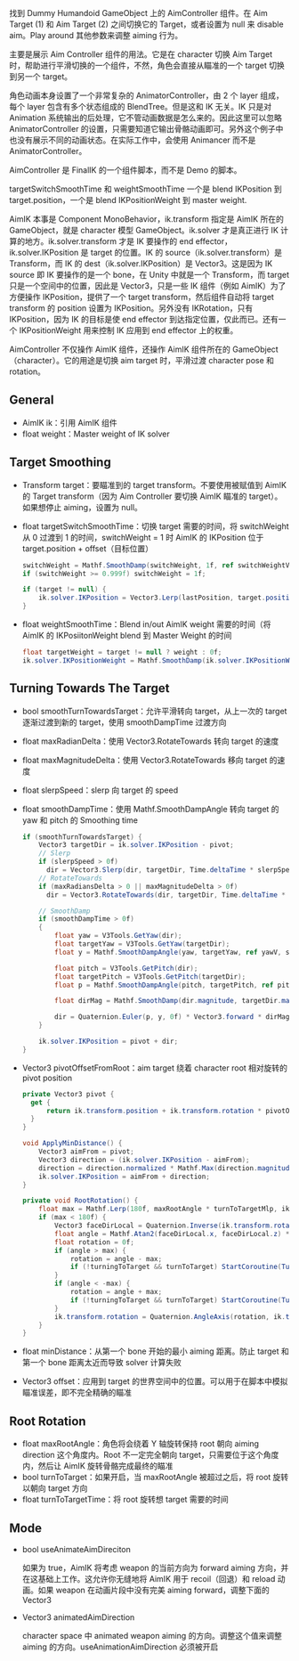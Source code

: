 找到 Dummy Humandoid GameObject 上的 AimController 组件。在 Aim Target (1) 和 Aim Target (2) 之间切换它的 Target，或者设置为 null 来 disable aim。Play around 其他参数来调整 aiming 行为。

主要是展示 Aim Controller 组件的用法。它是在 character 切换 Aim Target 时，帮助进行平滑切换的一个组件，不然，角色会直接从瞄准的一个 target 切换到另一个 target。

角色动画本身设置了一个非常复杂的 AnimatorController，由 2 个 layer 组成，每个 layer 包含有多个状态组成的 BlendTree。但是这和 IK 无关。IK 只是对 Animation 系统输出的后处理，它不管动画数据是怎么来的。因此这里可以忽略 AnimatorController 的设置，只需要知道它输出骨骼动画即可。另外这个例子中也没有展示不同的动画状态。在实际工作中，会使用 Animancer 而不是 AnimatorController。

AimController 是 FinalIK 的一个组件脚本，而不是 Demo 的脚本。

targetSwitchSmoothTime 和 weightSmoothTime 一个是 blend IKPosition 到 target.position，一个是 blend IKPositionWeight 到 master weight.

AimIK 本事是 Component MonoBehavior，ik.transform 指定是 AimIK 所在的 GameObject，就是 character 模型 GameObject。ik.solver 才是真正进行 IK 计算的地方。ik.solver.transform 才是 IK 要操作的 end effector，ik.solver.IKPosition 是 target 的位置。IK 的 source（ik.solver.transform）是 Transform，而 IK 的 dest（ik.solver.IKPosition）是 Vector3。这是因为 IK source 即 IK 要操作的是一个 bone，在 Unity 中就是一个 Transform，而 target 只是一个空间中的位置，因此是 Vector3，只是一些 IK 组件（例如 AimIK）为了方便操作 IKPosition，提供了一个 target transform，然后组件自动将 target transform 的 position 设置为 IKPosition。另外没有 IKRotation，只有 IKPosition，因为 IK 的目标是使 end effector 到达指定位置，仅此而已。还有一个 IKPositionWeight 用来控制 IK 应用到 end effector 上的权重。

AimController 不仅操作 AimIK 组件，还操作 AimIK 组件所在的 GameObject（character）。它的用途是切换 aim target 时，平滑过渡 character pose 和 rotation。

## General

- AimIK ik：引用 AimIK 组件
- float weight：Master weight of IK solver

## Target Smoothing

- Transform target：要瞄准到的 target transform。不要使用被赋值到 AimIK 的 Target transform（因为 Aim Controller 要切换 AimIK 瞄准的 target）。如果想停止 aiming，设置为 null。
- float targetSwitchSmoothTime：切换 target 需要的时间，将 switchWeight 从 0 过渡到 1 的时间，switchWeight = 1 时 AimIK 的 IKPosition 位于 target.position + offset（目标位置）

  ```C#
  switchWeight = Mathf.SmoothDamp(switchWeight, 1f, ref switchWeightV, targetSwitchSmoothTime);
  if (switchWeight >= 0.999f) switchWeight = 1f;

  if (target != null) {
      ik.solver.IKPosition = Vector3.Lerp(lastPosition, target.position + offset, switchWeight);
  }
  ```

- float weightSmoothTime：Blend in/out AimIK weight 需要的时间（将 AimIK 的 IKPosiitonWeight blend 到 Master Weight 的时间

  ```C#
  float targetWeight = target != null ? weight : 0f;
  ik.solver.IKPositionWeight = Mathf.SmoothDamp(ik.solver.IKPositionWeight, targetWeight, ref weightV, weightSmoothTime);
  ```

## Turning Towards The Target

- bool smoothTurnTowardsTarget：允许平滑转向 target，从上一次的 target 逐渐过渡到新的 target，使用 smoothDampTime 过渡方向
- float maxRadianDelta：使用 Vector3.RotateTowards 转向 target 的速度
- float maxMagnitudeDelta：使用 Vector3.RotateTowards 移向 target 的速度
- float slerpSpeed：slerp 向 target 的 speed
- float smoothDampTime：使用 Mathf.SmoothDampAngle 转向 target 的 yaw 和 pitch 的 Smoothing time

  ```C#
  if (smoothTurnTowardsTarget) {
      Vector3 targetDir = ik.solver.IKPosition - pivot;
      // Slerp
      if (slerpSpeed > 0f)
        dir = Vector3.Slerp(dir, targetDir, Time.deltaTime * slerpSpeed);
      // RotateTowards
	  if (maxRadiansDelta > 0 || maxMagnitudeDelta > 0f)
        dir = Vector3.RotateTowards(dir, targetDir, Time.deltaTime * maxRadiansDelta, maxMagnitudeDelta);

      // SmoothDamp
      if (smoothDampTime > 0f)
      {
          float yaw = V3Tools.GetYaw(dir);
          float targetYaw = V3Tools.GetYaw(targetDir);
          float y = Mathf.SmoothDampAngle(yaw, targetYaw, ref yawV, smoothDampTime);

          float pitch = V3Tools.GetPitch(dir);
          float targetPitch = V3Tools.GetPitch(targetDir);
          float p = Mathf.SmoothDampAngle(pitch, targetPitch, ref pitchV, smoothDampTime);

          float dirMag = Mathf.SmoothDamp(dir.magnitude, targetDir.magnitude, ref dirMagV, smoothDampTime);

          dir = Quaternion.Euler(p, y, 0f) * Vector3.forward * dirMag;
      }

      ik.solver.IKPosition = pivot + dir;
  }
  ```
- Vector3 pivotOffsetFromRoot：aim target 绕着 character root 相对旋转的 pivot position

  ```C#
  private Vector3 pivot {
    get {
        return ik.transform.position + ik.transform.rotation * pivotOffsetFromRoot;
    }
  }

  void ApplyMinDistance() {
      Vector3 aimFrom = pivot;
      Vector3 direction = (ik.solver.IKPosition - aimFrom);
      direction = direction.normalized * Mathf.Max(direction.magnitude, minDistance);
      ik.solver.IKPosition = aimFrom + direction;
  }

  private void RootRotation() {
      float max = Mathf.Lerp(180f, maxRootAngle * turnToTargetMlp, ik.solver.IKPositionWeight);
      if (max < 180f) {
          Vector3 faceDirLocal = Quaternion.Inverse(ik.transform.rotation) * (ik.solver.IKPosition - pivot);
          float angle = Mathf.Atan2(faceDirLocal.x, faceDirLocal.z) * Mathf.Rad2Deg;
          float rotation = 0f;
          if (angle > max) {
              rotation = angle - max;
              if (!turningToTarget && turnToTarget) StartCoroutine(TurnToTarget());
          }
          if (angle < -max) {
              rotation = angle + max;
              if (!turningToTarget && turnToTarget) StartCoroutine(TurnToTarget());
          }
	      ik.transform.rotation = Quaternion.AngleAxis(rotation, ik.transform.up) * ik.transform.rotation;		
      }
  }

  ```
- float minDistance：从第一个 bone 开始的最小 aiming 距离。防止 target 和第一个 bone 距离太近而导致 solver 计算失败

- Vector3 offset：应用到 target 的世界空间中的位置。可以用于在脚本中模拟瞄准误差，即不完全精确的瞄准

## Root Rotation

- float maxRootAngle：角色将会绕着 Y 轴旋转保持 root 朝向 aiming direction 这个角度内。Root 不一定完全朝向 target，只需要位于这个角度内，然后让 AimIK 旋转骨骼完成最终的瞄准
- bool turnToTarget：如果开启，当 maxRootAngle 被超过之后，将 root 旋转以朝向 target 方向
- float turnToTargetTime：将 root 旋转想 target 需要的时间

## Mode

- bool useAnimateAimDireciton

  如果为 true，AimIK 将考虑 weapon 的当前方向为 forward aiming 方向，并在这基础上工作。这允许你无缝地将 AimIK 用于 recoil（回退）和 reload 动画。如果 weapon 在动画片段中没有完美 aiming forward，调整下面的 Vector3 

- Vector3 animatedAimDirection

  character space 中 animated weapon aiming 的方向。调整这个值来调整 aiming 的方向。useAnimationAimDirection 必须被开启

